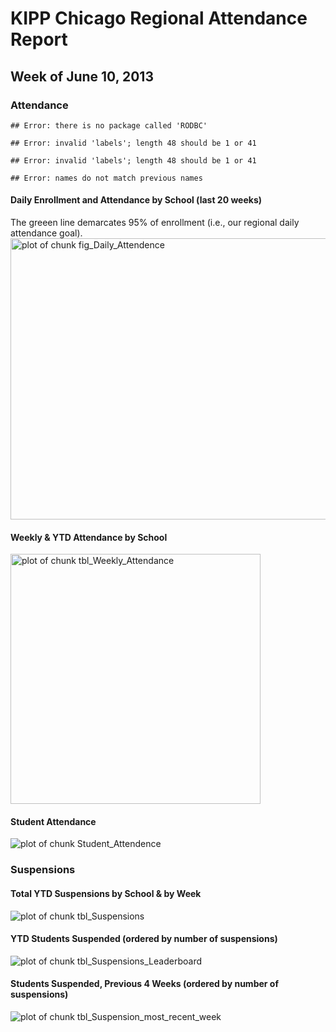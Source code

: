 KIPP Chicago Regional Attendance Report
========================================================
Week of June 10, 2013
--------------------------------------------------------

### Attendance



```
## Error: there is no package called 'RODBC'
```






```
## Error: invalid 'labels'; length 48 should be 1 or 41
```

```
## Error: invalid 'labels'; length 48 should be 1 or 41
```


```
## Error: names do not match previous names
```


#### Daily Enrollment and Attendance by School (last 20 weeks)
The greeen line demarcates 95% of enrollment (i.e., our regional daily attendance goal).
<img src="figure/fig_Daily_Attendence.png" title="plot of chunk fig_Daily_Attendence" alt="plot of chunk fig_Daily_Attendence" width="1050" height="450" style="display: block; margin: auto;" />


#### Weekly & YTD Attendance by School
<img src="figure/tbl_Weekly_Attendance.png" title="plot of chunk tbl_Weekly_Attendance" alt="plot of chunk tbl_Weekly_Attendance" width="400" style="display: block; margin: auto auto auto 0;" />


#### Student Attendance 
<img src="figure/Student_Attendence.png" title="plot of chunk Student_Attendence" alt="plot of chunk Student_Attendence" style="display: block; margin: auto;" />



### Suspensions


#### Total YTD Suspensions by School & by Week
<img src="figure/tbl_Suspensions.png" title="plot of chunk tbl_Suspensions" alt="plot of chunk tbl_Suspensions" style="display: block; margin: auto;" />

#### YTD Students Suspended (ordered by number of suspensions)
<img src="figure/tbl_Suspensions_Leaderboard.png" title="plot of chunk tbl_Suspensions_Leaderboard" alt="plot of chunk tbl_Suspensions_Leaderboard" style="display: block; margin: auto;" />

#### Students Suspended, Previous 4 Weeks (ordered by number of suspensions)
<img src="figure/tbl_Suspension_most_recent_week.png" title="plot of chunk tbl_Suspension_most_recent_week" alt="plot of chunk tbl_Suspension_most_recent_week" style="display: block; margin: auto;" />



